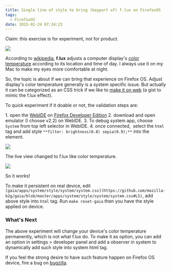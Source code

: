 ```yaml
---
title: Single line of style to bring (keypart of) f.lux on FirefoxOS
tags:
  - FirefoxOS
date: 2015-02-24 07:34:23
---
```


Claim: this exercise is for experiment, not for product.

[![](http://4.bp.blogspot.com/-BcKUOW2lvxA/VOwjKljJnSI/AAAAAAAAD20/fG8jM03NKLg/s1600/%E8%9E%A2%E5%B9%95%E5%BF%AB%E7%85%A7%2B2015-02-24%2B%E4%B8%8B%E5%8D%882.09.23.png)](http://4.bp.blogspot.com/-BcKUOW2lvxA/VOwjKljJnSI/AAAAAAAAD20/fG8jM03NKLg/s1600/%E8%9E%A2%E5%B9%95%E5%BF%AB%E7%85%A7%2B2015-02-24%2B%E4%B8%8B%E5%8D%882.09.23.png)

According to [wikipedia](http://en.wikipedia.org/wiki/F.lux), **f.lux** adjusts a computer display's [color temperature](http://en.wikipedia.org/wiki/Color_temperature "Color temperature") according to its location and time of day. I always use it on my Mac to make my eyes more comfortable at night.

So, the topic is about if we can bring that experience on Firefox OS.
Adjust display's color temperature generally is a system specific issue. But actually it can be categorized as an CSS trick if we like to [make it on web](https://gist.github.com/contra/254e1a5a07da830d6051) (a gist to mimic the f.lux effect).

To quick experiment if it doable or not, the validation steps are:

1\. open the [WebIDE](https://developer.mozilla.org/en-US/docs/Tools/WebIDE) on [Firefox Developer Edition](https://www.mozilla.org/en-US/firefox/developer/)
2\. download and open emulator (I choose v2.2) on WebIDE.
3\. To debug system app, choose `System` from top left selector in WebIDE.
4\. once connected,&nbsp; select the `html` tag and add style
`**filter: brightness(0.8) sepia(0.9);**` into the element. 

[![](http://2.bp.blogspot.com/-rV4FV9HRVEE/VOwjP4MFTUI/AAAAAAAAD28/AMFRpG21jlk/s1600/%E8%9E%A2%E5%B9%95%E5%BF%AB%E7%85%A7%2B2015-02-24%2B%E4%B8%8B%E5%8D%882.09.05.png)](http://2.bp.blogspot.com/-rV4FV9HRVEE/VOwjP4MFTUI/AAAAAAAAD28/AMFRpG21jlk/s1600/%E8%9E%A2%E5%B9%95%E5%BF%AB%E7%85%A7%2B2015-02-24%2B%E4%B8%8B%E5%8D%882.09.05.png)

The live view changed to f.lux like color temperature.


[![](http://4.bp.blogspot.com/-BcKUOW2lvxA/VOwjKljJnSI/AAAAAAAAD20/fG8jM03NKLg/s1600/%E8%9E%A2%E5%B9%95%E5%BF%AB%E7%85%A7%2B2015-02-24%2B%E4%B8%8B%E5%8D%882.09.23.png)](http://4.bp.blogspot.com/-BcKUOW2lvxA/VOwjKljJnSI/AAAAAAAAD20/fG8jM03NKLg/s1600/%E8%9E%A2%E5%B9%95%E5%BF%AB%E7%85%A7%2B2015-02-24%2B%E4%B8%8B%E5%8D%882.09.23.png)

So it works!

To make it persistent on real device, edit `[gaia/apps/system/style/system/system.css](https://github.com/mozilla-b2g/gaia/blob/master/apps/system/style/system/system.css#L5)`, add above style into `html` tag. Run `make reset-gaia` then you have the style applied on device.

### What's Next

The above experiment will change your device's color temperature permanently, which is not what f.lux do. To make it as option, you can add an option in settings &gt; developer panel and add a observer in system to dynamically add such style into system html tag.

If you feel the strong desire to have such feature happen on Firefox OS device, fire a bug on [bugzilla](http://bugzilla.mozilla.org/).
